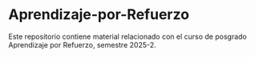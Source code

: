 # Aprendizaje-por-Refuerzo
Este repositorio contiene material relacionado con el curso de posgrado Aprendizaje por Refuerzo, semestre 2025-2. 
